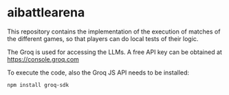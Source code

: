 # aibattlearena
This repository contains the implementation of the execution of matches of the different games, so that players can do local tests of their logic.

The Groq is used for accessing the LLMs. A free API key can be obtained at https://console.groq.com

To execute the code, also the Groq JS API needs to be installed:

```
npm install groq-sdk
```

